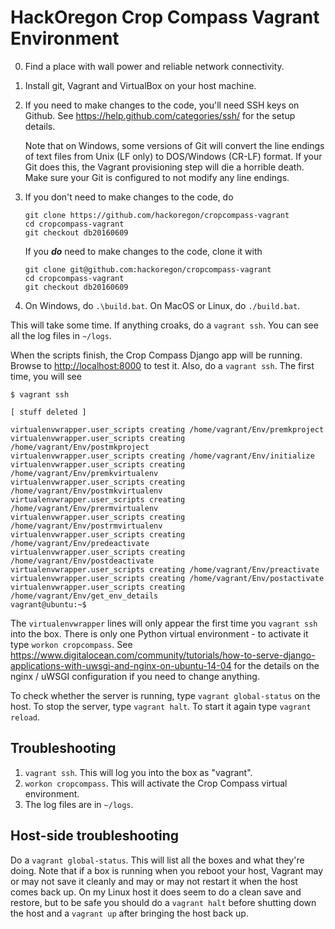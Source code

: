 # HackOregon Crop Compass Vagrant Environment

0. Find a place with wall power and reliable network connectivity.
1. Install git, Vagrant and VirtualBox on your host machine.
2. If you need to make changes to the code, you'll need SSH keys on Github. See <https://help.github.com/categories/ssh/> for the setup details.

    Note that on Windows, some versions of Git will convert the line endings of text files from Unix (LF only) to DOS/Windows (CR-LF) format. If your Git does this, the Vagrant provisioning step will die a horrible death. Make sure your Git is configured to not modify any line endings.
3. If you don't need to make changes to the code, do

    ```
    git clone https://github.com/hackoregon/cropcompass-vagrant
    cd cropcompass-vagrant
    git checkout db20160609
    ```
    
    If you ***do*** need to make changes to the code, clone it with 
    ```
    git clone git@github.com:hackoregon/cropcompass-vagrant
    cd cropcompass-vagrant
    git checkout db20160609
    ```
    
3. On Windows, do `.\build.bat`. On MacOS or Linux, do `./build.bat`.

This will take some time. If anything croaks, do a `vagrant ssh`. You can see all the log files in `~/logs`.

When the scripts finish, the Crop Compass Django app will be running. Browse to <http://localhost:8000> to test it. Also, do a `vagrant ssh`. The first time, you will see

```
$ vagrant ssh

[ stuff deleted ]

virtualenvwrapper.user_scripts creating /home/vagrant/Env/premkproject
virtualenvwrapper.user_scripts creating /home/vagrant/Env/postmkproject
virtualenvwrapper.user_scripts creating /home/vagrant/Env/initialize
virtualenvwrapper.user_scripts creating /home/vagrant/Env/premkvirtualenv
virtualenvwrapper.user_scripts creating /home/vagrant/Env/postmkvirtualenv
virtualenvwrapper.user_scripts creating /home/vagrant/Env/prermvirtualenv
virtualenvwrapper.user_scripts creating /home/vagrant/Env/postrmvirtualenv
virtualenvwrapper.user_scripts creating /home/vagrant/Env/predeactivate
virtualenvwrapper.user_scripts creating /home/vagrant/Env/postdeactivate
virtualenvwrapper.user_scripts creating /home/vagrant/Env/preactivate
virtualenvwrapper.user_scripts creating /home/vagrant/Env/postactivate
virtualenvwrapper.user_scripts creating /home/vagrant/Env/get_env_details
vagrant@ubuntu:~$ 
```

The `virtualenvwrapper` lines will only appear the first time you `vagrant ssh` into the box. There is only one Python virtual environment - to activate it type `workon cropcompass`. See <https://www.digitalocean.com/community/tutorials/how-to-serve-django-applications-with-uwsgi-and-nginx-on-ubuntu-14-04> for the details on the nginx / uWSGI configuration if you need to change anything.

To check whether the server is running, type `vagrant global-status` on the host. To stop the server, type `vagrant halt`. To start it again type `vagrant reload`.

## Troubleshooting
1. `vagrant ssh`. This will log you into the box as "vagrant".
2. `workon cropcompass`. This will activate the Crop Compass virtual environment.
3. The log files are in `~/logs`.

## Host-side troubleshooting
Do a `vagrant global-status`. This will list all the boxes and what they're doing. Note that if a box is running when you reboot your host, Vagrant may or may not save it cleanly and may or may not restart it when the host comes back up. On my Linux host it does seem to do a clean save and restore, but to be safe you should do a `vagrant halt` before shutting down the host and a `vagrant up` after bringing the host back up.
